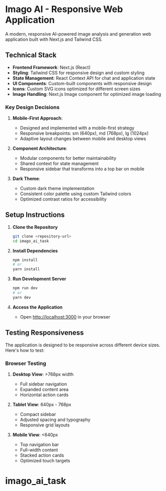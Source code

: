 # Imago AI - Responsive Web Application

A modern, responsive AI-powered image analysis and generation web application built with Next.js and Tailwind CSS.

## Technical Stack

- **Frontend Framework**: Next.js (React)
- **Styling**: Tailwind CSS for responsive design and custom styling
- **State Management**: React Context API for chat and application state
- **UI Components**: Custom-built components with responsive design
- **Icons**: Custom SVG icons optimized for different screen sizes
- **Image Handling**: Next.js Image component for optimized image loading

### Key Design Decisions

1. **Mobile-First Approach**: 
   - Designed and implemented with a mobile-first strategy
   - Responsive breakpoints: sm (640px), md (768px), lg (1024px)
   - Adaptive layout changes between mobile and desktop views

2. **Component Architecture**:
   - Modular components for better maintainability
   - Shared context for state management
   - Responsive sidebar that transforms into a top bar on mobile

3. **Dark Theme**:
   - Custom dark theme implementation
   - Consistent color palette using custom Tailwind colors
   - Optimized contrast ratios for accessibility

## Setup Instructions

1. **Clone the Repository**
   ```bash
   git clone <repository-url>
   cd imago_ai_task
   ```

2. **Install Dependencies**
   ```bash
   npm install
   # or
   yarn install
   ```

3. **Run Development Server**
   ```bash
   npm run dev
   # or
   yarn dev
   ```

4. **Access the Application**
   - Open [http://localhost:3000](http://localhost:3000) in your browser

## Testing Responsiveness

The application is designed to be responsive across different device sizes. Here's how to test:

### Browser Testing
1. **Desktop View**: >768px width
   - Full sidebar navigation
   - Expanded content area
   - Horizontal action cards

2. **Tablet View**: 640px - 768px
   - Compact sidebar
   - Adjusted spacing and typography
   - Responsive grid layouts

3. **Mobile View**: <640px
   - Top navigation bar
   - Full-width content
   - Stacked action cards
   - Optimized touch targets




# imago_ai_task
